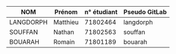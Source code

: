 | NOM       | Prénom   | n° étudiant | Pseudo GitLab |
|-----------|----------|-------------|---------------|
| LANGDORPH | Matthieu | 71802464    | langdorph     |
| SOUFFAN   | Nathan   | 71802563    | souffan       |
| BOUARAH   | Romain   | 71801189    | bouarah       |
